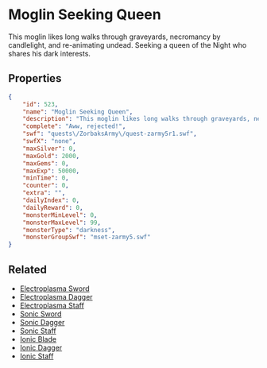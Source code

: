 # Moglin Seeking Queen

This moglin likes long walks through graveyards, necromancy by candlelight, and re-animating undead.  Seeking a queen of the Night who shares his dark interests.

## Properties

```json
{
    "id": 523,
    "name": "Moglin Seeking Queen",
    "description": "This moglin likes long walks through graveyards, necromancy by candlelight, and re-animating undead.  Seeking a queen of the Night who shares his dark interests.",
    "complete": "Aww, rejected!",
    "swf": "quests\/ZorbaksArmy\/quest-zarmy5r1.swf",
    "swfX": "none",
    "maxSilver": 0,
    "maxGold": 2000,
    "maxGems": 0,
    "maxExp": 50000,
    "minTime": 0,
    "counter": 0,
    "extra": "",
    "dailyIndex": 0,
    "dailyReward": 0,
    "monsterMinLevel": 0,
    "monsterMaxLevel": 99,
    "monsterType": "darkness",
    "monsterGroupSwf": "mset-zarmy5.swf"
}
```

## Related

- [Electroplasma Sword](../items/3290-electroplasma-sword.md)
- [Electroplasma Dagger](../items/3291-electroplasma-dagger.md)
- [Electroplasma Staff](../items/3292-electroplasma-staff.md)
- [Sonic Sword](../items/3293-sonic-sword.md)
- [Sonic Dagger](../items/3294-sonic-dagger.md)
- [Sonic Staff](../items/3295-sonic-staff.md)
- [Ionic Blade](../items/3296-ionic-blade.md)
- [Ionic Dagger](../items/3297-ionic-dagger.md)
- [Ionic Staff](../items/3298-ionic-staff.md)

